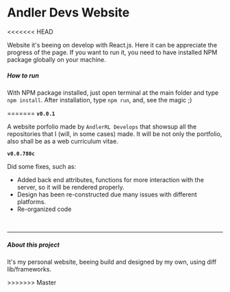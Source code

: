 <h1>Andler Devs Website</h1>

<<<<<<< HEAD
<p>Website it's beeing on develop with React.js. Here it can be appreciate the progress of the page. If you want to run it, you need to have installed NPM package globally on your machine.</p>

<h5>How to run</h5>

<p>With NPM package installed, just open terminal at the main folder and type <code>npm install</code>. After installation, type <code>npm run</code>, and, see the magic ;)</p>
=======
<strong><code>v0.0.1</code></strong>

<p>
  A website porfolio made by <code>AndlerRL Develops</code> that showsup all the repositories that I (will, in some cases) made. It will be not only the portfolio, also shall be as a web curriculum vitae.
</p>

<strong><code>v0.0.780c</code></strong>

<p>Did some fixes, such as:</p>
<ul>
<li>Added back end attributes, functions for more interaction with the server, so it will be rendered properly.</li>
<li>Design has been re-constructed due many issues with different platforms.</li>
<li>Re-organized code</li>
</ul>
<br/>
<hr/>
<h5>About this project</h5>
<p>It's my personal website, beeing build and designed by my own, using diff lib/frameworks.</p>
>>>>>>> Master
